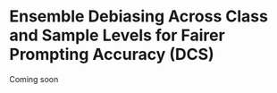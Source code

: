 # Ensemble Debiasing Across Class and Sample Levels for Fairer Prompting Accuracy (DCS)
Coming soon
